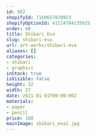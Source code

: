 ```yaml
---
id: 502
shopifyId: 7160657870953
shopifyOptionId: 41114784235625
order: 60
title: Shibari Eva
slug: shibari-eva
url: art-works/shibari-eva
aliases: []
categories:
- shibari
- graphics
inStock: true
isVisible: false
height: 32
width: 27
date: 2021-01-01T00:00:00Z
materials:
- paper
- pencil
price: 100
mainImage: shibari_eva2.jpg
---
```

